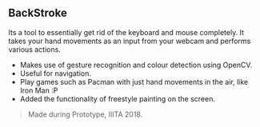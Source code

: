 ## BackStroke

Its a tool to essentially get rid of the keyboard and mouse completely. It takes your hand movements as an input from your webcam and performs various actions.

* Makes use of gesture recognition and colour detection using OpenCV.
* Useful for navigation.
* Play games such as Pacman with just hand movements in the air, like Iron Man :P
* Added the functionality of freestyle painting on the screen.

> Made during Prototype, IIITA 2018.